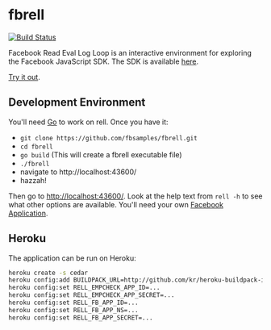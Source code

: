 # fbrell

[![Build Status](https://secure.travis-ci.org/fbsamples/fbrell.svg)](https://travis-ci.org/fbsamples/fbrell)

Facebook Read Eval Log Loop is an interactive environment for exploring the
Facebook JavaScript SDK. The SDK is available
[here](https://developers.facebook.com/docs/reference/javascript/).

[Try it out](https://www.fbrell.com/examples/).

## Development Environment

You'll need [Go](https://golang.org/) to work on rell. Once you have it:

- `git clone https://github.com/fbsamples/fbrell.git`
- `cd fbrell`
- `go build` (This will create a fbrell executable file)
- `./fbrell`
- navigate to http://localhost:43600/
- hazzah!

Then go to [http://localhost:43600/](http://localhost:43600/). Look at the help
text from `rell -h` to see what other options are available. You'll need your
own [Facebook Application](https://developers.facebook.com/).

## Heroku

The application can be run on Heroku:

```sh
heroku create -s cedar
heroku config:add BUILDPACK_URL=http://github.com/kr/heroku-buildpack-inline.git
heroku config:set RELL_EMPCHECK_APP_ID=...
heroku config:set RELL_EMPCHECK_APP_SECRET=...
heroku config:set RELL_FB_APP_ID=...
heroku config:set RELL_FB_APP_NS=...
heroku config:set RELL_FB_APP_SECRET=...
```
